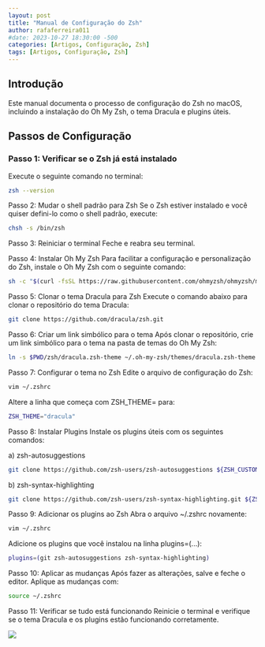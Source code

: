 ```yaml
---
layout: post
title: "Manual de Configuração do Zsh"
author: rafaferreira011
#date: 2023-10-27 18:30:00 -500
categories: [Artigos, Configuração, Zsh]
tags: [Artigos, Configuração, Zsh]
---
```

## Introdução

Este manual documenta o processo de configuração do Zsh no macOS, incluindo a instalação do Oh My Zsh, o tema Dracula e plugins úteis.

## Passos de Configuração

### Passo 1: Verificar se o Zsh já está instalado

Execute o seguinte comando no terminal:

``````bash
zsh --version
``````

Passo 2: Mudar o shell padrão para Zsh
Se o Zsh estiver instalado e você quiser defini-lo como o shell padrão, execute:

```bash
chsh -s /bin/zsh
``````

Passo 3: Reiniciar o terminal
Feche e reabra seu terminal.

Passo 4: Instalar Oh My Zsh
Para facilitar a configuração e personalização do Zsh, instale o Oh My Zsh com o seguinte comando:

```bash
sh -c "$(curl -fsSL https://raw.githubusercontent.com/ohmyzsh/ohmyzsh/master/tools/install.sh)"
``````

Passo 5: Clonar o tema Dracula para Zsh
Execute o comando abaixo para clonar o repositório do tema Dracula:

```bash
git clone https://github.com/dracula/zsh.git
``````

Passo 6: Criar um link simbólico para o tema
Após clonar o repositório, crie um link simbólico para o tema na pasta de temas do Oh My Zsh:

```bash
ln -s $PWD/zsh/dracula.zsh-theme ~/.oh-my-zsh/themes/dracula.zsh-theme
``````

Passo 7: Configurar o tema no Zsh
Edite o arquivo de configuração do Zsh:

```bash
vim ~/.zshrc
``````

Altere a linha que começa com ZSH_THEME= para:

```bash
ZSH_THEME="dracula"
``````

Passo 8: Instalar Plugins
Instale os plugins úteis com os seguintes comandos:

a) zsh-autosuggestions

```bash
git clone https://github.com/zsh-users/zsh-autosuggestions ${ZSH_CUSTOM:-~/.oh-my-zsh/custom}/plugins/zsh-autosuggestions
``````

b) zsh-syntax-highlighting
```bash
git clone https://github.com/zsh-users/zsh-syntax-highlighting.git ${ZSH_CUSTOM:-~/.oh-my-zsh/custom}/plugins/zsh-syntax-highlighting
``````

Passo 9: Adicionar os plugins ao Zsh
Abra o arquivo ~/.zshrc novamente:

```bash
vim ~/.zshrc
``````

Adicione os plugins que você instalou na linha plugins=(...):

```bash
plugins=(git zsh-autosuggestions zsh-syntax-highlighting)
``````

Passo 10: Aplicar as mudanças
Após fazer as alterações, salve e feche o editor. Aplique as mudanças com:

```bash
source ~/.zshrc
``````

Passo 11: Verificar se tudo está funcionando
Reinicie o terminal e verifique se o tema Dracula e os plugins estão funcionando corretamente.

![](https://stoblobcertificados011.blob.core.windows.net/imagens-blog/posts/Logo2.png)
